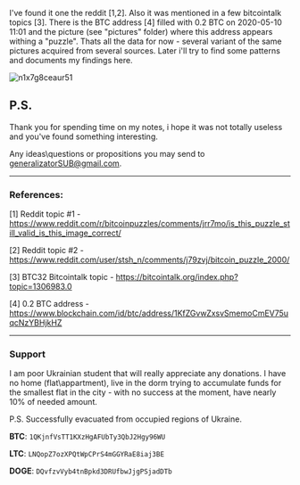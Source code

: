 I've found it one the reddit [1,2]. Also it was mentioned in a few bitcointalk topics [3].
There is the BTC address [4] filled with 0.2 BTC on 2020-05-10 11:01 and the picture (see "pictures" folder) where this address appears withing a "puzzle".
Thats all the data for now - several variant of the same pictures acquired from several sources. Later i'll try to find some patterns and documents my findings here.

![n1x7g8ceaur51](https://user-images.githubusercontent.com/80585811/111188067-4fdb0900-85bd-11eb-977e-53515e303959.png)


## P.S.
Thank you for spending time on my notes, i hope it was not totally useless and you've found something interesting. 

Any ideas\questions or propositions you may send to generalizatorSUB@gmail.com.

-------------------------------------------------------------------------
### References:
[1] Reddit topic #1 - https://www.reddit.com/r/bitcoinpuzzles/comments/jrr7mo/is_this_puzzle_still_valid_is_this_image_correct/

[2] Reddit topic #2 - https://www.reddit.com/user/stsh_n/comments/j79zvj/bitcoin_puzzle_2000/

[3] BTC32 Bitcointalk topic - https://bitcointalk.org/index.php?topic=1306983.0

[4] 0.2 BTC address - https://www.blockchain.com/id/btc/address/1KfZGvwZxsvSmemoCmEV75uqcNzYBHjkHZ

-------------------------------------------------------------------------
### Support
I am poor Ukrainian student that will really appreciate any donations.
I have no home (flat\appartment), live in the dorm trying to accumulate funds
for the smallest flat in the city - with no success at the moment,
have nearly 10% of needed amount.

P.S. Successfully evacuated from occupied regions of Ukraine.

**BTC**:  `1QKjnfVsTT1KXzHgAFUbTy3QbJ2Hgy96WU`

**LTC**:  `LNQopZ7ozXPQtWpCPrS4mGGYRaE8iaj3BE`

**DOGE**: `DQvfzvVyb4tnBpkd3DRUfbwJjgPSjadDTb`
